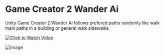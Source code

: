 # Game Creator 2 Wander Ai
Unity Game Creator 2 Wander Ai follows prefered paths randomly
like walk main paths in a building or general walk sidewalks

[![Click to Watch Video](https://img.youtube.com/vi/NyNxChSJIE4/0.jpg)](https://www.youtube.com/watch?v=NyNxChSJIE4)

![Image](https://cdn.discordapp.com/attachments/683261056214237184/1200825775897727026/image.png)
